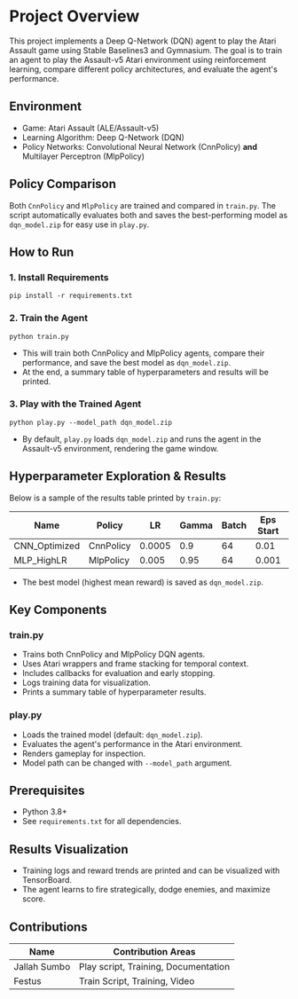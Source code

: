 # Project Overview

This project implements a Deep Q-Network (DQN) agent to play the Atari Assault game using Stable Baselines3 and Gymnasium. The goal is to train an agent to play the Assault-v5 Atari environment using reinforcement learning, compare different policy architectures, and evaluate the agent's performance.

## Environment

- Game: Atari Assault (ALE/Assault-v5)
- Learning Algorithm: Deep Q-Network (DQN)
- Policy Networks: Convolutional Neural Network (CnnPolicy) **and** Multilayer Perceptron (MlpPolicy)

## Policy Comparison

Both `CnnPolicy` and `MlpPolicy` are trained and compared in `train.py`. The script automatically evaluates both and saves the best-performing model as `dqn_model.zip` for easy use in `play.py`.

## How to Run

### 1. Install Requirements
```
pip install -r requirements.txt
```

### 2. Train the Agent
```
python train.py
```
- This will train both CnnPolicy and MlpPolicy agents, compare their performance, and save the best model as `dqn_model.zip`.
- At the end, a summary table of hyperparameters and results will be printed.

### 3. Play with the Trained Agent
```
python play.py --model_path dqn_model.zip
```
- By default, `play.py` loads `dqn_model.zip` and runs the agent in the Assault-v5 environment, rendering the game window.

## Hyperparameter Exploration & Results

Below is a sample of the results table printed by `train.py`:

| Name         | Policy     | LR     | Gamma | Batch | Eps Start | Eps End | Mean Reward | Mean Length |
|--------------|------------|--------|-------|-------|-----------|---------|-------------|-------------|
| CNN_Optimized| CnnPolicy  | 0.0005 | 0.9   | 64    | 0.01      | 0.01    |   401.00    |   1200.00   |
| MLP_HighLR   | MlpPolicy  | 0.005  | 0.95  | 64    | 0.001     | 0.02    |   150.00    |    800.00   |

- The best model (highest mean reward) is saved as `dqn_model.zip`.

## Key Components

### train.py
- Trains both CnnPolicy and MlpPolicy DQN agents.
- Uses Atari wrappers and frame stacking for temporal context.
- Includes callbacks for evaluation and early stopping.
- Logs training data for visualization.
- Prints a summary table of hyperparameter results.

### play.py
- Loads the trained model (default: `dqn_model.zip`).
- Evaluates the agent's performance in the Atari environment.
- Renders gameplay for inspection.
- Model path can be changed with `--model_path` argument.

## Prerequisites

- Python 3.8+
- See `requirements.txt` for all dependencies.

## Results Visualization
- Training logs and reward trends are printed and can be visualized with TensorBoard.
- The agent learns to fire strategically, dodge enemies, and maximize score.

## Contributions

| Name           | Contribution Areas                      |
|----------------|-----------------------------------------|
| Jallah Sumbo   | Play script, Training, Documentation    |
| Festus         | Train Script, Training, Video           |
